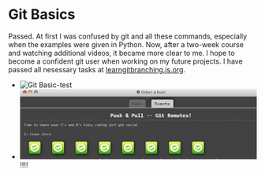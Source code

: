 # Git Basics

Passed.
At first I was confused by git and all these commands, especially when the examples were given in Python. Now, after a two-week course and watching additional videos, it became more clear to me. I hope to become a confident git user when working on my future projects.
I have passed all nesessary tasks at [learngitbranching.js.org](https://learngitbranching.js.org/).

- ![Git Basic-test](https://github.com/yuliaMasliak/kottans-frontend/blob/main/Git_Basics/Screenshot1.pngs)
- ![Git Basic-test2](https://github.com/yuliaMasliak/kottans-frontend/blob/main/Git_Basics/Screenshot2.png)
  !!!!
